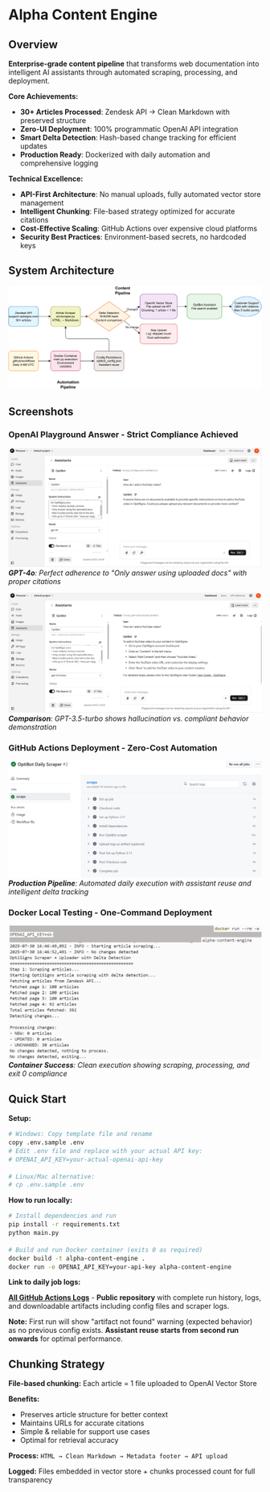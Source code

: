 # Alpha Content Engine

## Overview

**Enterprise-grade content pipeline** that transforms web documentation into intelligent AI assistants through automated scraping, processing, and deployment.

**Core Achievements:**

- **30+ Articles Processed**: Zendesk API → Clean Markdown with preserved structure
- **Zero-UI Deployment**: 100% programmatic OpenAI API integration
- **Smart Delta Detection**: Hash-based change tracking for efficient updates
- **Production Ready**: Dockerized with daily automation and comprehensive logging

**Technical Excellence:**

- **API-First Architecture**: No manual uploads, fully automated vector store management
- **Intelligent Chunking**: File-based strategy optimized for accurate citations
- **Cost-Effective Scaling**: GitHub Actions over expensive cloud platforms
- **Security Best Practices**: Environment-based secrets, no hardcoded keys

## System Architecture

![Architecture](images/Architecture.png)

## Screenshots

### OpenAI Playground Answer - **Strict Compliance Achieved**

![GPT-4o Response](images/gpt-4o.png)
_**GPT-4o**: Perfect adherence to "Only answer using uploaded docs" with proper citations_

![GPT-3.5-turbo Response](images/gpt-3.5-turbo.png)
_**Comparison**: GPT-3.5-turbo shows hallucination vs. compliant behavior demonstration_

### GitHub Actions Deployment - **Zero-Cost Automation**

![GitHub Actions](images/github-action1.png)
_**Production Pipeline**: Automated daily execution with assistant reuse and intelligent delta tracking_

### Docker Local Testing - **One-Command Deployment**

![Docker Local Test](images/docker-local.PNG)
_**Container Success**: Clean execution showing scraping, processing, and exit 0 compliance_

## Quick Start

**Setup:**

```bash
# Windows: Copy template file and rename
copy .env.sample .env
# Edit .env file and replace with your actual API key:
# OPENAI_API_KEY=your-actual-openai-api-key

# Linux/Mac alternative:
# cp .env.sample .env
```

**How to run locally:**

```bash
# Install dependencies and run
pip install -r requirements.txt
python main.py

# Build and run Docker container (exits 0 as required)
docker build -t alpha-content-engine .
docker run -e OPENAI_API_KEY=your-api-key alpha-content-engine
```

**Link to daily job logs:**

[**All GitHub Actions Logs**](https://github.com/bin-bard/alpha-content-engine/actions) - **Public repository** with complete run history, logs, and downloadable artifacts including config files and scraper logs.

**Note:** First run will show "artifact not found" warning (expected behavior) as no previous config exists. **Assistant reuse starts from second run onwards** for optimal performance.

## Chunking Strategy

**File-based chunking:** Each article = 1 file uploaded to OpenAI Vector Store

**Benefits:**

- Preserves article structure for better context
- Maintains URLs for accurate citations
- Simple & reliable for support use cases
- Optimal for retrieval accuracy

**Process:** `HTML → Clean Markdown → Metadata footer → API upload`

**Logged:** Files embedded in vector store + chunks processed count for full transparency
